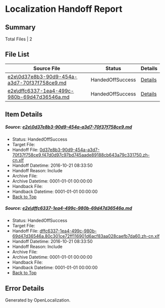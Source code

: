 # <a name='report-top'></a> Localization Handoff Report

## Summary
 Total Files | 2

## File List
 Source File | Status | Details 
 ----------- | ------ | ------- 
 [e2e\0d37e8b3-90d9-454a-a3d7-70f37f758ce9.md](https://github.com/OpenLocalizationTestOrg/ol-test0/blob/e9139557ef509328292c16d6dd0cf286d32e8889/e2e/0d37e8b3-90d9-454a-a3d7-70f37f758ce9.md) | HandedOffSuccess | [Details](#5cb7b2201b766771ed58d9769a284be27c1751321)
 [e2e\dffc6337-1ea4-499c-980b-69d47d36546a.md](https://github.com/OpenLocalizationTestOrg/ol-test0/blob/e9139557ef509328292c16d6dd0cf286d32e8889/e2e/dffc6337-1ea4-499c-980b-69d47d36546a.md) | HandedOffSuccess | [Details](#83134e978afe9e1299a8d345a42db196df97fa544)

## Item Details
##### <a name='5cb7b2201b766771ed58d9769a284be27c1751321'></a> Source: [e2e\0d37e8b3-90d9-454a-a3d7-70f37f758ce9.md](https://github.com/OpenLocalizationTestOrg/ol-test0/blob/e9139557ef509328292c16d6dd0cf286d32e8889/e2e/0d37e8b3-90d9-454a-a3d7-70f37f758ce9.md)
* Status: HandedOffSuccess
* Target File: 
* Handoff File: [0d37e8b3-90d9-454a-a3d7-70f37f758ce9.f47d0d97c97bd745aade89188cb643a79c331750.zh-cn.xlf](https://github.com/OpenLocalizationTestOrg/ol-test0-handoff/blob/4677c928b94c2a4a787dfbc1440429f9186cff46/ol-handoff/OpenLocalizationTestOrg/ol-test0-zhcn/shujia/ht/0d37e8b3-90d9-454a-a3d7-70f37f758ce9.f47d0d97c97bd745aade89188cb643a79c331750.zh-cn.xlf)
* Handoff Datetime: 2016-10-21 08:33:50
* Handoff Reason: Include
* Archive File: 
* Archive Datetime: 0001-01-01 00:00:00
* Handback File: 
* Handback Datetime: 0001-01-01 00:00:00
* [Back to Top](#report-top)

##### <a name='83134e978afe9e1299a8d345a42db196df97fa544'></a> Source: [e2e\dffc6337-1ea4-499c-980b-69d47d36546a.md](https://github.com/OpenLocalizationTestOrg/ol-test0/blob/e9139557ef509328292c16d6dd0cf286d32e8889/e2e/dffc6337-1ea4-499c-980b-69d47d36546a.md)
* Status: HandedOffSuccess
* Target File: 
* Handoff File: [dffc6337-1ea4-499c-980b-69d47d36546a.80c301ce72ff116901d6acf83aa028caefb7da60.zh-cn.xlf](https://github.com/OpenLocalizationTestOrg/ol-test0-handoff/blob/4677c928b94c2a4a787dfbc1440429f9186cff46/ol-handoff/OpenLocalizationTestOrg/ol-test0-zhcn/shujia/ht/dffc6337-1ea4-499c-980b-69d47d36546a.80c301ce72ff116901d6acf83aa028caefb7da60.zh-cn.xlf)
* Handoff Datetime: 2016-10-21 08:33:50
* Handoff Reason: Include
* Archive File: 
* Archive Datetime: 0001-01-01 00:00:00
* Handback File: 
* Handback Datetime: 0001-01-01 00:00:00
* [Back to Top](#report-top)


## Error Details

Generated by OpenLocalization.
